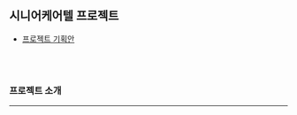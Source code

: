 ## 시니어케어텔 프로젝트

+ [프로젝트 기획안](https://drive.google.com/file/d/1ylfU5xRlf6asLvyA7ZoVPvgRu6ZjjCzf/view?usp=sharing)
<br/>
<br/>



### 프로젝트 소개
-----

